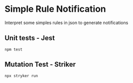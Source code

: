 # Simple Rule Notification

Interpret some simples rules in json to generate notifications

## Unit tests - Jest

```
npm test
```

## Mutation Test - Striker

```
npx stryker run
```
